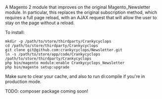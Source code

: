 A Magento 2 module that improves on the original Magento_Newsletter module. In particular, this replaces the original subscription method, which requires a full page reload, with an AJAX request that will allow the user to stay on the page without a reload.

To install:

```
mkdir -p /path/to/store/thirdparty/Crankycyclops
cd /path/to/store/thirdparty/Crankycyclops
git clone git@github.com:crankycyclops/Newsletter.git
ln -s /path/to/store/app/code/Crankycyclops /path/to/store/thirdparty/Crankycyclops
php bin/magento module:enable Crankycyclops_Newsletter
php bin/magento setup:upgrade
```

Make sure to clear your cache, and also to run di:compile if you're in production mode.

TODO: composer package coming soon!
